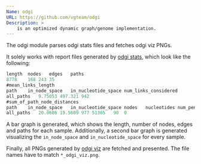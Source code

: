 ```yaml
---
Name: odgi
URL: https://github.com/vgteam/odgi
Description: >
    is an optimized dynamic graph/genome implementation.
---
```


The odgi module parses odgi stats files and fetches odgi viz PNGs.

It solely works with report files generated by [odgi stats](https://pangenome.github.io/odgi/odgi_docs.html#_odgi_stats1), which look like the following:

```ts
length  nodes   edges   paths
8778    168 243 35
#mean_links_length
path	in_node_space	in_nucleotide_space	num_links_considered
all_paths	9.75053	497.321	942
#sum_of_path_node_distances
path	in_node_space	in_nucleotide_space	nodes	nucleotides	num_penalties	num_penalties_different_orientation
all_paths	20.0686	19.5609	977	51365	90	0
```

A bar graph is generated, which shows the length, number of nodes, edges and paths for each sample.
Additionally, a second bar graph is generated visualizing the ```in_node_space``` and ```in_nucleotide_space``` for every sample. 

Finally, all PNGs generated by [odgi viz](https://pangenome.github.io/odgi/odgi_docs.html#_odgi_viz1) are fetched and presented.
The file names have to match ```*_odgi_viz.png```.